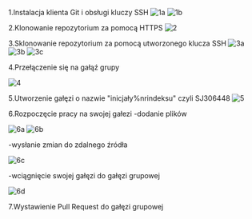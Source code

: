 1.Instalacja klienta Git i obsługi kluczy SSH
![1a](https://user-images.githubusercontent.com/58219271/150863772-170c1056-1c4d-4b78-becf-8c6181343e57.JPG)
![1b](https://user-images.githubusercontent.com/58219271/150863893-ef9d53e1-c11d-4199-bf0c-8aca0d59b082.JPG)

2.Klonowanie repozytorium za pomocą HTTPS
![2](https://user-images.githubusercontent.com/58219271/150863970-dcc9da44-8cc4-46aa-ba6c-03d94ca7376b.JPG)

3.Sklonowanie repozytorium za pomocą utworzonego klucza SSH
![3a](https://user-images.githubusercontent.com/58219271/150864071-e0155140-fee0-42af-b1a5-d9cd2ad67947.JPG)
![3b](https://user-images.githubusercontent.com/58219271/150864087-bbfa2175-6f46-40e8-a3e7-2c4cebd25318.JPG)
![3c](https://user-images.githubusercontent.com/58219271/150864094-97e81ce7-ec17-46bc-bd99-66a5c68fb262.JPG)

4.Przełączenie się na gałąź grupy

![4](https://user-images.githubusercontent.com/58219271/150864157-4fe73d64-1dd0-446c-8218-3003d51cc49a.JPG)

5.Utworzenie gałęzi o nazwie "inicjały%nrindeksu" czyli SJ306448
![5](https://user-images.githubusercontent.com/58219271/150864335-f2ea3c41-da4d-464c-ad5f-7e663e63e8ff.JPG)

6.Rozpoczęcie pracy na swojej gałezi
-dodanie plików

![6a](https://user-images.githubusercontent.com/58219271/150864434-3803f5aa-1cd2-4f9f-ab00-5a254dd537ca.JPG)
![6b](https://user-images.githubusercontent.com/58219271/150864494-317200b8-ca53-4c9c-8fa6-777867f5c215.JPG)

-wysłanie zmian do zdalnego źródła

![6c](https://user-images.githubusercontent.com/58219271/150864515-0ffbb1c4-9529-4369-a2a3-2f92627681b6.JPG)

-wciągnięcie swojej gałęzi do gałęzi grupowej

![6d](https://user-images.githubusercontent.com/58219271/150864580-115ffe6a-1e2e-4d91-bf2d-3b6c11a85e9d.JPG)

7.Wystawienie Pull Request do gałęzi grupowej
